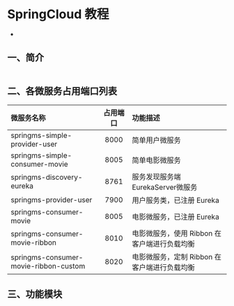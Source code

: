 # SpringCloud 教程
-

## 一、简介

``` 

```


## 二、各微服务占用端口列表
| 微服务名称        																| 占用端口	| 功能描述		|
| :-----------------------------------------------------------------------------|:---------:|:------------	|
| springms-simple-provider-user      											| 8000 		|简单用户微服务 	|
| springms-simple-consumer-movie      											| 8005 		|简单电影微服务 	|
| springms-discovery-eureka      												| 8761 		|服务发现服务端EurekaServer微服务 	|
| springms-provider-user															| 7900 		|用户服务类，已注册 Eureka 	|
| springms-consumer-movie      													| 8005 		|电影微服务，已注册 Eureka 	|
| springms-consumer-movie-ribbon      											| 8010 		|电影微服务，使用 Ribbon 在客户端进行负载均衡  	|
| springms-consumer-movie-ribbon-custom      									| 8020 		|电影微服务，定制 Ribbon 在客户端进行负载均衡 	|





## 三、功能模块






































